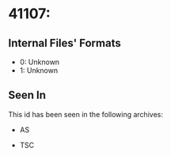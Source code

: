 # 41107: 

## Internal Files' Formats
- 0: Unknown
- 1: Unknown

## Seen In

This id has been seen in the following archives:  

- AS  

- TSC  
